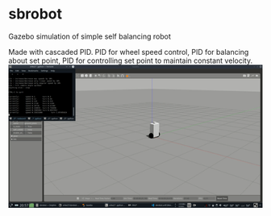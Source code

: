 # sbrobot
Gazebo simulation of simple self balancing robot

Made with cascaded PID. PID for wheel speed control, PID for balancing about set point, PID for controlling set point to maintain constant velocity.
<br>
![Alt Text](selfbalancing.gif)
